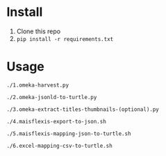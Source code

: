 # Install
1. Clone this repo
2. ```pip install -r requirements.txt```

# Usage
```./1.omeka-harvest.py```

```./2.omeka-jsonld-to-turtle.py```

```./3.omeka-extract-titles-thumbnails-(optional).py```

```./4.maisflexis-export-to-json.sh```

```./5.maisflexis-mapping-json-to-turtle.sh```

```./6.excel-mapping-csv-to-turtle.sh```
